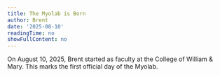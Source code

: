 ```yaml
---
title: The Myolab is Born
author: Brent
date: '2025-08-10'
readingTime: no
showFullContent: no
---
```


On August 10, 2025, Brent started as faculty at the College of William & Mary. This marks the first official day of the Myolab.